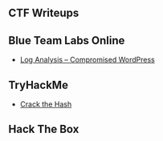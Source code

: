 ## **CTF Writeups**

## **Blue Team Labs Online**

 - [Log Analysis – Compromised WordPress](Blue%20Teams%20Labs%20Online/Log%20Analysis%20%E2%80%93%20Compromised%20WordPress.md)

## **TryHackMe**
 - [Crack the Hash](TryHackMe/Crack%20the%20hash.md)

## **Hack The Box**

